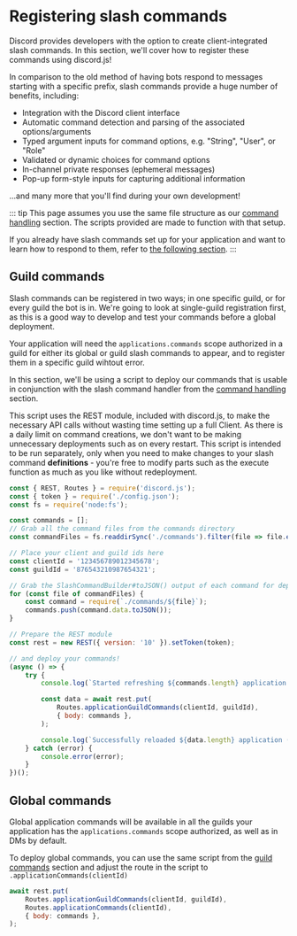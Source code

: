 # Registering slash commands

Discord provides developers with the option to create client-integrated slash commands. In this section, we'll cover how to register these commands using discord.js!

In comparison to the old method of having bots respond to messages starting with a specific prefix, slash commands provide a huge number of benefits, including:

- Integration with the Discord client interface
- Automatic command detection and parsing of the associated options/arguments
- Typed argument inputs for command options, e.g. "String", "User", or "Role"
- Validated or dynamic choices for command options
- In-channel private responses (ephemeral messages)
- Pop-up form-style inputs for capturing additional information

...and many more that you'll find during your own development!

::: tip
This page assumes you use the same file structure as our [command handling](/creating-your-bot/command-handling.md) section. The scripts provided are made to function with that setup.

If you already have slash commands set up for your application and want to learn how to respond to them, refer to [the following section](#replying-to-slash-commands).
:::

## Guild commands

Slash commands can be registered in two ways; in one specific guild, or for every guild the bot is in. We're going to look at single-guild registration first, as this is a good way to develop and test your commands before a global deployment.

Your application will need the `applications.commands` scope authorized in a guild for either its global or guild slash commands to appear, and to register them in a specific guild wihtout error.

In this section, we'll be using a script to deploy our commands that is usable in conjunction with the slash command handler from the [command handling](/creating-your-bot/command-handling.md) section.

This script uses the REST module, included with discord.js, to make the necessary API calls without wasting time setting up a full Client. As there is a daily limit on command creations, we don't want to be making unnecessary deployments such as on every restart. This script is intended to be run separately, only when you need to make changes to your slash command **definitions** - you're free to modify parts such as the execute function as much as you like without redeployment. 

<!-- eslint-skip -->

```js
const { REST, Routes } = require('discord.js');
const { token } = require('./config.json');
const fs = require('node:fs');

const commands = [];
// Grab all the command files from the commands directory
const commandFiles = fs.readdirSync('./commands').filter(file => file.endsWith('.js'));

// Place your client and guild ids here
const clientId = '123456789012345678';
const guildId = '876543210987654321';

// Grab the SlashCommandBuilder#toJSON() output of each command for deployment
for (const file of commandFiles) {
	const command = require(`./commands/${file}`);
	commands.push(command.data.toJSON());
}

// Prepare the REST module
const rest = new REST({ version: '10' }).setToken(token);

// and deploy your commands!
(async () => {
	try {
		console.log(`Started refreshing ${commands.length} application (/) commands.`);

		const data = await rest.put(
			Routes.applicationGuildCommands(clientId, guildId),
			{ body: commands },
		);

		console.log(`Successfully reloaded ${data.length} application (/) commands.`);
	} catch (error) {
		console.error(error);
	}
})();
```

## Global commands

Global application commands will be available in all the guilds your application has the `applications.commands` scope authorized, as well as in DMs by default.

To deploy global commands, you can use the same script from the [guild commands](#guild-commands) section and adjust the route in the script to `.applicationCommands(clientId)`

<!-- eslint-skip -->

```js {2}
await rest.put(
	Routes.applicationGuildCommands(clientId, guildId),
	Routes.applicationCommands(clientId),
	{ body: commands },
);
```